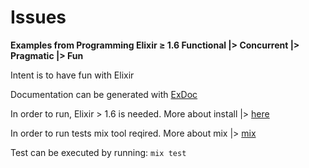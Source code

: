 # Issues

**Examples from Programming Elixir ≥ 1.6 Functional |> Concurrent |> Pragmatic |> Fun**

Intent is to have fun with Elixir

Documentation can be generated with [ExDoc](https://github.com/elixir-lang/ex_doc)

In order to run, Elixir > 1.6 is needed. More about install |> [here](https://elixir-lang.org/install.html)

In order to run tests mix tool reqired. More about mix |> [mix](https://elixir-lang.org/getting-started/mix-otp/introduction-to-mix.html) 

Test can be executed by running:
```mix test```
